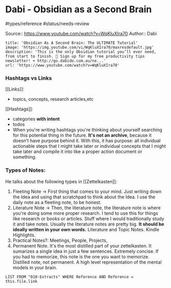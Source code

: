 # Dabi - Obsidian as a Second Brain
#types/reference #status/needs-review 

Source:: https://www.youtube.com/watch?v=WqKluXIra70
Author:: Dabi

```embed
title: 'Obsidian As A Second Brain: The ULTIMATE Tutorial'
image: 'https://img.youtube.com/vi/WqKluXIra70/maxresdefault.jpg'
description: 'This is the only Obsidian tutorial you’ll ever need, from start to finish. 🥳 Sign up for my free productivity tips newsletter! ➡️ http://go.dabido.com.au/ne...'
url: 'https://www.youtube.com/watch?v=WqKluXIra70'
```

### Hashtags vs Links
[[Links]]:
- topics, concepts, research articles,etc

[[Hashtags]]:
- categories **with intent**
- todos
- When you're writing hashtags you're thinking about yourself searching for this potential thing in the future. **It's not an archive**, because it doesn't have purpose behind it. With this, it has purpose: all individual actionable steps that I might take later or individual concepts that I might take later and compile it into like a proper action document or something.


### Types of Notes:
He talks about the following types in [[Zettelkasten]]:
1. Fleeting Note -> First thing that comes to your mind. Just writing down the Idea and using that scratchpad to think about the Idea. I use the daily note as a fleeting note, to be honest.
2. Literature Note -> Then, the literature note, the literature note is where you're doing some more proper research. I tend to use this for things like research or books or articles. Stuff where I would traditionally study it and take notes. Usually the literature notes are pretty big. **It should be ideally written in your own words.** Literature and Topic Notes. Kindle Highlights. 
3. Practical Notes?: Meetings, People, Projects,
4. Permanent Note. It's the most distilled part of your zettelkasten. It sumarizes a single idea in just a few sentences. Extremely concise. If you had to memorize, this note is the one you want to memorize. Distilled note, not permanent. A high level representation of the mental  models in your brain.

```dataview  
LIST FROM "010-Extracts" WHERE Reference AND Reference = this.file.link
```